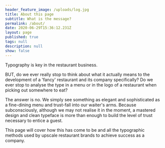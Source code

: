 ```yaml
---
header_feature_image: /uploads/log.jpg
title: About this page
subtitle: What is the message?
permalink: /about/
date: 2020-06-29T15:36:12.231Z
layout: page
published: true
tags: null
description: null
show: false
---
```

Typography is key in the restaurant business.

BUT, do we ever really stop to think about what it actually means to the development of a 'fancy' restaurant and its company specifically? Do we ever stop to analyse the type in a menu or in the logo of a restaurant when picking out somewhere to eat?

The answer is no. We simply see something as elegant and sophisticated as a fine-dining menu and trust-fall into our waiter's arms. Because subconsciously, although we may not realise it in the moment, a mastered design and clean typeface is more than enough to build the level of trust necessary to entice a guest.

This page will cover how this has come to be and all the typographic methods used by upscale restaurant brands to achieve success as a company.